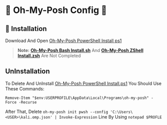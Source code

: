 <!-- # 🔰 Introduction -->
# 🔶 Oh-My-Posh Config 🔶
## 🔹 Installation
Download And Open [Oh-My-Posh PowerShell Install ps1](https://github.com/AspectBruise09/AboutMe/blob/main/Oh-My-Posh%20PowerShell%20Install.ps1)
> **Note:** [**Oh-My-Posh Bash Install.sh**](https://github.com/AspectBruise09/AboutMe/blob/main/Oh-My-Posh%20Bash%20Install.sh) And [**Oh-My-Posh ZShell Install.zsh**](https://github.com/AspectBruise09/AboutMe/blob/main/Oh-My-Posh%20ZShell%20Install.zsh) Are Not Completed
## UnInstallation
To Delete And UnInstall [Oh-My-Posh PowerShell Install.ps1](https://github.com/AspectBruise09/AboutMe/blob/main/Oh-My-Posh%20PowerShell%20Install.ps1) You Should Use These Commands:

`Remove-Item "$env:USERPROFILE\AppData\Local\Programs\oh-my-posh" -Force -Recurse`

After That, Delete `oh-my-posh init pwsh --config 'C:\Users\<USER>\kali.omp.json' | Invoke-Expression` Line By Using `notepad $PROFLE`
